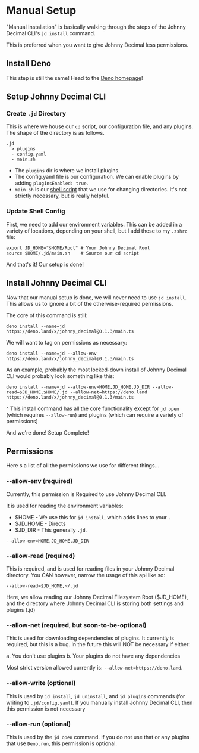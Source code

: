 # Manual Setup

"Manual Installation" is basically walking through the steps of the Johnny Decimal CLI's `jd install` command.

This is preferred when you want to give Johnny Decimal less permissions.

## Install Deno

This step is still the same! Head to the [Deno homepage](https://deno.land)!

## Setup Johnny Decimal CLI

### Create `.jd` Directory

This is where we house our `cd` script, our configuration file, and any plugins. The shape of the directory is as follows.

```
.jd
  > plugins
  - config.yaml
  - main.sh
```

- The `plugins` dir is where we install plugins.
- The config.yaml file is our configuration. We can enable plugins by adding `pluginsEnabled: true`.
- `main.sh` is our [shell script](https://github.com/ivebencrazy/johnny_decimal/blob/main/source/shell/main.sh) that we use for changing directories. It's not strictly necessary, but is really helpful.

### Update Shell Config

First, we need to add our environment variables. This can be added in a variety of locations, depending on your shell, but I add these to my `.zshrc` file:

```
export JD_HOME="$HOME/Root" # Your Johnny Decimal Root
source $HOME/.jd/main.sh    # Source our cd script
```

And that's it!  Our setup is done!

## Install Johnny Decimal CLI

Now that our manual setup is done, we will never need to use `jd install`. This allows us to ignore a bit of the otherwise-required permissions.

The core of this command is still:

```
deno install --name=jd https://deno.land/x/johnny_decimal@0.1.3/main.ts
```

We will want to tag on permissions as necessary:

```
deno install --name=jd --allow-env https://deno.land/x/johnny_decimal@0.1.3/main.ts
```

As an example, probably the most locked-down install of Johnny Decimal CLI would probably look something like this:

```
deno install --name=jd --allow-env=HOME,JD_HOME,JD_DIR --allow-read=$JD_HOME,$HOME/.jd --allow-net=https://deno.land https://deno.land/x/johnny_decimal@0.1.3/main.ts
```

^ This install command has all the core functionality except for `jd open` (which requires `--allow-run`) and plugins (which can require a variety of permissions)

And we're done! Setup Complete!

## Permissions

Here
s a list of all the permissions we use for different things...

### --allow-env (required)

Currently, this permission is Required to use Johnny Decimal CLI.

It is used for reading the environment variables:

- $HOME - We use this for `jd install`, which adds lines to your `.`
- $JD_HOME - Directs 
- $JD_DIR - This generally `.jd`.

`--allow-env=HOME,JD_HOME,JD_DIR`

### --allow-read (required)

This is required, and is used for reading files in your Johnny Decimal directory. You CAN however, narrow the usage of this api like so:

`--allow-read=$JD_HOME,~/.jd`

Here, we allow reading our Johnny Decimal Filesystem Root ($JD_HOME), and the directory where Johnny Decimal CLI is storing both settings and plugins (.jd) 

### --allow-net (required, but soon-to-be-optional)

This is used for downloading dependencies of plugins. It currently is required, but this is a bug. In the future this will NOT be necessary if either:

a. You don't use plugins
b. Your plugins do not have any dependencies

Most strict version allowed currently is: `--allow-net=https://deno.land`.

### --allow-write (optional)

This is used by `jd install`, `jd uninstall`, and `jd plugins` commands (for writing to `.jd/config.yaml`). If you manually install Johnny Decimal CLI, then this permission is not necessary

### --allow-run (optional)

This is used by the `jd open` command. If you do not use that or any plugins that use `Deno.run`, this permission is optional.
